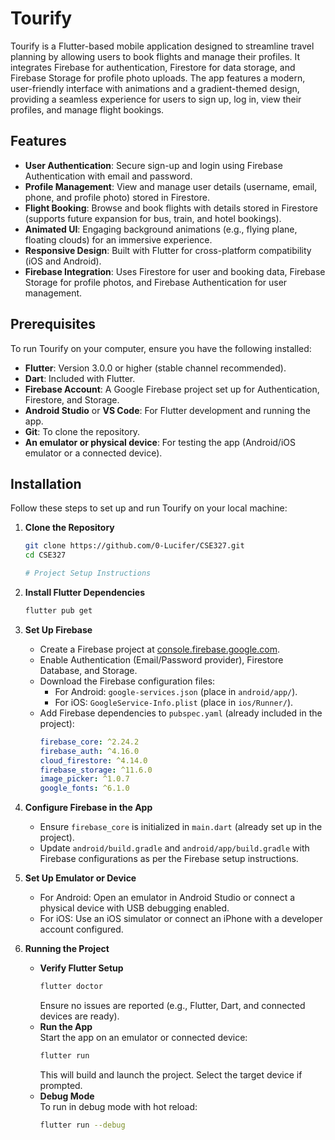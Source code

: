 # Tourify

Tourify is a Flutter-based mobile application designed to streamline travel planning by allowing users to book flights and manage their profiles. It integrates Firebase for authentication, Firestore for data storage, and Firebase Storage for profile photo uploads. The app features a modern, user-friendly interface with animations and a gradient-themed design, providing a seamless experience for users to sign up, log in, view their profiles, and manage flight bookings.

## Features

- **User Authentication**: Secure sign-up and login using Firebase Authentication with email and password.
- **Profile Management**: View and manage user details (username, email, phone, and profile photo) stored in Firestore.
- **Flight Booking**: Browse and book flights with details stored in Firestore (supports future expansion for bus, train, and hotel bookings).
- **Animated UI**: Engaging background animations (e.g., flying plane, floating clouds) for an immersive experience.
- **Responsive Design**: Built with Flutter for cross-platform compatibility (iOS and Android).
- **Firebase Integration**: Uses Firestore for user and booking data, Firebase Storage for profile photos, and Firebase Authentication for user management.

## Prerequisites

To run Tourify on your computer, ensure you have the following installed:

- **Flutter**: Version 3.0.0 or higher (stable channel recommended).
- **Dart**: Included with Flutter.
- **Firebase Account**: A Google Firebase project set up for Authentication, Firestore, and Storage.
- **Android Studio** or **VS Code**: For Flutter development and running the app.
- **Git**: To clone the repository.
- **An emulator or physical device**: For testing the app (Android/iOS emulator or a connected device).

## Installation

Follow these steps to set up and run Tourify on your local machine:

1. **Clone the Repository**
   ```bash
   git clone https://github.com/0-Lucifer/CSE327.git
   cd CSE327

   # Project Setup Instructions

1. **Install Flutter Dependencies**  
   ```bash
   flutter pub get
   ```

2. **Set Up Firebase**  
   - Create a Firebase project at [console.firebase.google.com](https://console.firebase.google.com).  
   - Enable Authentication (Email/Password provider), Firestore Database, and Storage.  
   - Download the Firebase configuration files:  
     - For Android: `google-services.json` (place in `android/app/`).  
     - For iOS: `GoogleService-Info.plist` (place in `ios/Runner/`).  
   - Add Firebase dependencies to `pubspec.yaml` (already included in the project):  
     ```yaml
     firebase_core: ^2.24.2
     firebase_auth: ^4.16.0
     cloud_firestore: ^4.14.0
     firebase_storage: ^11.6.0
     image_picker: ^1.0.7
     google_fonts: ^6.1.0
     ```

3. **Configure Firebase in the App**  
   - Ensure `firebase_core` is initialized in `main.dart` (already set up in the project).  
   - Update `android/build.gradle` and `android/app/build.gradle` with Firebase configurations as per the Firebase setup instructions.

4. **Set Up Emulator or Device**  
   - For Android: Open an emulator in Android Studio or connect a physical device with USB debugging enabled.  
   - For iOS: Use an iOS simulator or connect an iPhone with a developer account configured.

5. **Running the Project**  
   - **Verify Flutter Setup**  
     ```bash
     flutter doctor
     ```
     Ensure no issues are reported (e.g., Flutter, Dart, and connected devices are ready).  
   - **Run the App**  
     Start the app on an emulator or connected device:  
     ```bash
     flutter run
     ```
     This will build and launch the project. Select the target device if prompted.  
   - **Debug Mode**  
     To run in debug mode with hot reload:  
     ```bash
     flutter run --debug
     ```
